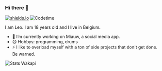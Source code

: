 ### Hi there 👋

[![shields.io](https://img.shields.io/badge/in%20love%20with-laura-critical)](https://github.com/HolyCat125)
![Codetime](https://img.shields.io/endpoint?url=https://wakapi.cheetahbyte.dev/api/compat/shields/v1/cheetahbyte/interval:30_days&label=Last%2030d)

I am Leo. I am 18 years old and I live in Belgium.

- 🔭 I’m currently working on Miauw, a social media app.
- 😄 Hobbys: programming, drums
- ⚡ I like to overload myself with a ton of side projects that don't get done. Be warned.

![Stats Wakapi](https://github-readme-stats.vercel.app/api/wakatime?username=cheetahbyte&api_domain=wakapi.cheetahbyte.dev&bg_color=1A202C&title_color=2F855A&icon_color=2F855A&text_color=ffffff&custom_title=Wakapi%20Week%20Stats&layout=compact)



